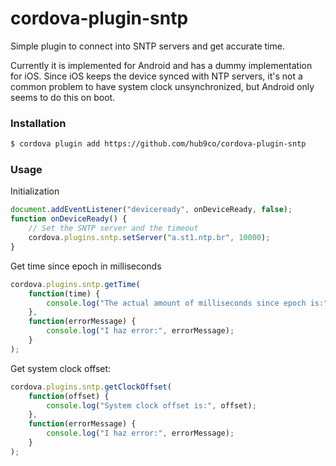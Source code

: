 # cordova-plugin-sntp

Simple plugin to connect into SNTP servers and get accurate time.

Currently it is implemented for Android and has a dummy implementation for iOS. Since iOS keeps the device synced with NTP servers, it's not a common problem to have system clock unsynchronized, but Android only seems to do this on boot.

### Installation

```bash
$ cordova plugin add https://github.com/hub9co/cordova-plugin-sntp
```

### Usage

Initialization
```javascript
document.addEventListener("deviceready", onDeviceReady, false);
function onDeviceReady() {
    // Set the SNTP server and the timeout
    cordova.plugins.sntp.setServer("a.st1.ntp.br", 10000);
}
```

Get time since epoch in milliseconds
```javascript
cordova.plugins.sntp.getTime(
    function(time) {
        console.log("The actual amount of milliseconds since epoch is:", time);
    },
    function(errorMessage) {
        console.log("I haz error:", errorMessage);
    }
);
```

Get system clock offset:
```javascript
cordova.plugins.sntp.getClockOffset(
    function(offset) {
        console.log("System clock offset is:", offset);
    },
    function(errorMessage) {
        console.log("I haz error:", errorMessage);
    }
);
```
